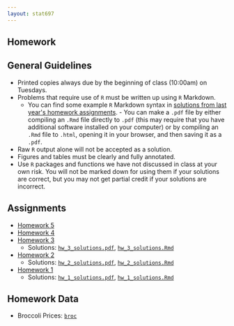 ```yaml
---
layout: stat697
---
```

  
Homework
-------

## General Guidelines
* Printed copies always due by the beginning of class (10:00am) on Tuesdays.
* Problems that require use of `R` must be written up using `R` Markdown. 
    - You can find some example `R` Markdown syntax in [solutions from last year's homework assignments](https://github.com/maryclare/atsa/homework).     - You can make a `.pdf` file by either compiling an `.Rmd` file directly to `.pdf` (this may require that you have additional software installed on your computer) or by compiling an `.Rmd` file to `.html`, opening it in your browser, and then saving it as a `.pdf`.
* Raw `R` output alone will not be accepted as a solution.
* Figures and tables must be clearly and fully annotated.
* Use `R` packages and functions we have not discussed in class at your own risk. You will not be marked down for using them if your solutions are correct, but you may not get partial credit if your solutions are incorrect.



## Assignments
* [Homework 5](https://maryclare.github.io/stat697/content/homework/hw_5.pdf)
* [Homework 4](https://maryclare.github.io/stat697/content/homework/hw_4.pdf)
* [Homework 3](https://maryclare.github.io/stat697/content/homework/hw_3.pdf)
  - Solutions: [`hw_3_solutions.pdf`](https://maryclare.github.io/stat697/content/homework/hw_3_solutions.pdf), [`hw_3_solutions.Rmd`](https://maryclare.github.io/stat697/content/homework/hw_3_solutions.Rmd)
* [Homework 2](https://maryclare.github.io/stat697/content/homework/hw_2.pdf)
  - Solutions: [`hw_2_solutions.pdf`](https://maryclare.github.io/stat697/content/homework/hw_2_solutions.pdf), [`hw_2_solutions.Rmd`](https://maryclare.github.io/stat697/content/homework/hw_2_solutions.Rmd)
* [Homework 1](https://maryclare.github.io/stat697/content/homework/hw_1.pdf)
  - Solutions: [`hw_1_solutions.pdf`](https://maryclare.github.io/stat697/content/homework/hw_1_solutions.pdf), [`hw_1_solutions.Rmd`](https://maryclare.github.io/stat697/content/homework/hw_1_solutions.Rmd)


## Homework Data
* Broccoli Prices: [`broc`](https://maryclare.github.io/stat697/content/data/broc.RData)


    